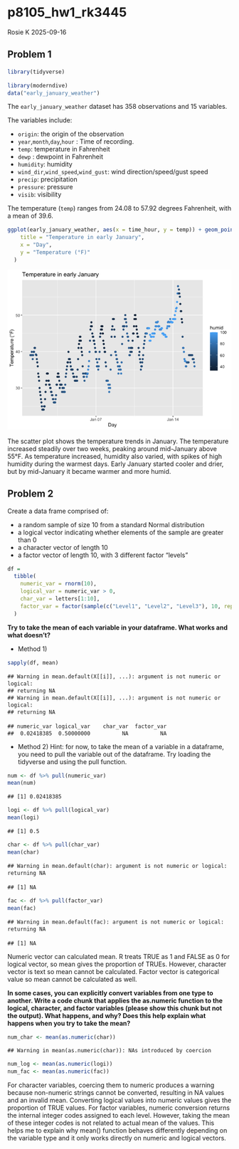 p8105_hw1_rk3445
================
Rosie K
2025-09-16

## Problem 1

``` r
library(tidyverse)
```

``` r
library(moderndive)
data("early_january_weather")
```

The `early_january_weather` dataset has 358 observations and 15
variables.

The variables include:

- `origin`: the origin of the observation
- `year`,`month`,`day`,`hour` : Time of recording.
- `temp`: temperature in Fahrenheit
- `dewp` : dewpoint in Fahrenheit
- `humidity`: humidity
- `wind_dir`,`wind_speed`,`wind_gust`: wind direction/speed/gust speed
- `precip`: precipitation
- `pressure`: pressure
- `visib`: visibility

The temperature (`temp`) ranges from 24.08 to 57.92 degrees Fahrenheit,
with a mean of 39.6.

``` r
ggplot(early_january_weather, aes(x = time_hour, y = temp)) + geom_point(aes(color = humid)) +labs(
    title = "Temperature in early January",
    x = "Day",
    y = "Temperature (°F)"
  )
```

![](p8105_hw1_rk3445_files/figure-gfm/unnamed-chunk-3-1.png)<!-- -->

The scatter plot shows the temperature trends in January. The
temperature increased steadily over two weeks, peaking around
mid-January above 55°F. As temperature increased, humidity also varied,
with spikes of high humidity during the warmest days. Early January
started cooler and drier, but by mid-January it became warmer and more
humid.

## Problem 2

Create a data frame comprised of:

- a random sample of size 10 from a standard Normal distribution
- a logical vector indicating whether elements of the sample are greater
  than 0
- a character vector of length 10
- a factor vector of length 10, with 3 different factor “levels”

``` r
df = 
  tibble(
    numeric_var = rnorm(10),
    logical_var = numeric_var > 0,
    char_var = letters[1:10],
    factor_var = factor(sample(c("Level1", "Level2", "Level3"), 10, replace = TRUE))
  )
```

**Try to take the mean of each variable in your dataframe. What works
and what doesn’t?**

- Method 1)

``` r
sapply(df, mean)
```

    ## Warning in mean.default(X[[i]], ...): argument is not numeric or logical:
    ## returning NA
    ## Warning in mean.default(X[[i]], ...): argument is not numeric or logical:
    ## returning NA

    ## numeric_var logical_var    char_var  factor_var 
    ##  0.02418385  0.50000000          NA          NA

- Method 2) Hint: for now, to take the mean of a variable in a
  dataframe, you need to pull the variable out of the dataframe. Try
  loading the tidyverse and using the pull function.

``` r
num <- df %>% pull(numeric_var)
mean(num)
```

    ## [1] 0.02418385

``` r
logi <- df %>% pull(logical_var)
mean(logi)
```

    ## [1] 0.5

``` r
char <- df %>% pull(char_var)
mean(char)
```

    ## Warning in mean.default(char): argument is not numeric or logical: returning NA

    ## [1] NA

``` r
fac <- df %>% pull(factor_var)
mean(fac)
```

    ## Warning in mean.default(fac): argument is not numeric or logical: returning NA

    ## [1] NA

Numeric vector can calculated mean. R treats TRUE as 1 and FALSE as 0
for logical vector, so mean gives the proportion of TRUEs. However,
character vector is text so mean cannot be calculated. Factor vector is
categorical value so mean cannot be calculated as well.

**In some cases, you can explicitly convert variables from one type to
another. Write a code chunk that applies the as.numeric function to the
logical, character, and factor variables (please show this chunk but not
the output). What happens, and why? Does this help explain what happens
when you try to take the mean?**

``` r
num_char <- mean(as.numeric(char))
```

    ## Warning in mean(as.numeric(char)): NAs introduced by coercion

``` r
num_log <- mean(as.numeric(logi))
num_fac <- mean(as.numeric(fac))
```

For character variables, coercing them to numeric produces a warning
because non-numeric strings cannot be converted, resulting in NA values
and an invalid mean. Converting logical values into numeric values gives
the proportion of TRUE values. For factor variables, numeric conversion
returns the internal integer codes assigned to each level. However,
taking the mean of these integer codes is not related to actual mean of
the values. This helps me to explain why mean() function behaves
differently depending on the variable type and it only works directly on
numeric and logical vectors.
